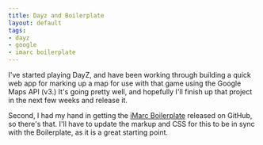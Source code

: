 ```yaml
---
title: Dayz and Boilerplate
layout: default
tags:
- dayz
- google
- imarc boilerplate
---
```


I've started playing DayZ, and have been working through building a quick web app for marking up a
map for use with that game using the Google Maps API (v3.) It's going pretty well, and hopefully
I'll finish up that project in the next few weeks and release it.

Second, I had my hand in getting the [iMarc Boilerplate](https://github.com/imarc/boilerplate)
released on GitHub, so there's that. I'll have to update the markup and CSS for this to be in sync
with the Boilerplate, as it is a great starting point.
